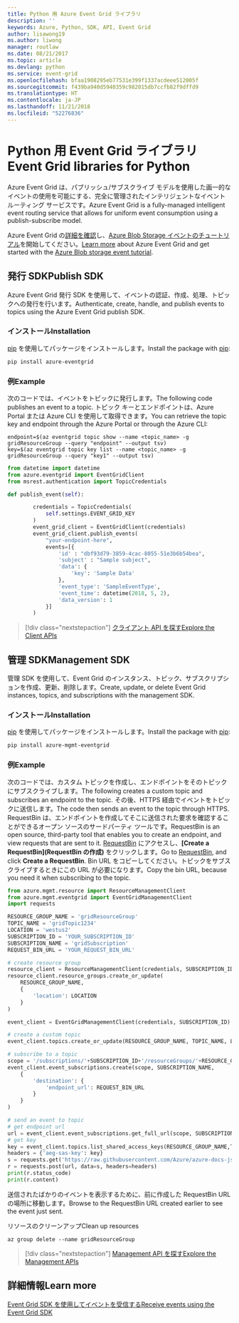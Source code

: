 ```yaml
---
title: Python 用 Azure Event Grid ライブラリ
description: ''
keywords: Azure, Python, SDK, API, Event Grid
author: lisawong19
ms.author: liwong
manager: routlaw
ms.date: 08/21/2017
ms.topic: article
ms.devlang: python
ms.service: event-grid
ms.openlocfilehash: bfaa1908295eb77531e399f1337acdeee512005f
ms.sourcegitcommit: f439ba940d5940359c982015db7ccfb82f9dffd9
ms.translationtype: HT
ms.contentlocale: ja-JP
ms.lasthandoff: 11/21/2018
ms.locfileid: "52276836"
---
```

# <a name="event-grid-libraries-for-python"></a><span data-ttu-id="62c5a-103">Python 用 Event Grid ライブラリ</span><span class="sxs-lookup"><span data-stu-id="62c5a-103">Event Grid libraries for Python</span></span>


<span data-ttu-id="62c5a-104">Azure Event Grid は、パブリッシュ/サブスクライブ モデルを使用した画一的なイベントの使用を可能にする、完全に管理されたインテリジェントなイベント ルーティング サービスです。</span><span class="sxs-lookup"><span data-stu-id="62c5a-104">Azure Event Grid is a fully-managed intelligent event routing service that allows for uniform event consumption using a publish-subscribe model.</span></span>

<span data-ttu-id="62c5a-105">Azure Event Grid の[詳細を確認](/azure/event-grid/overview)し、[Azure Blob Storage イベントのチュートリアル](/azure/storage/blobs/storage-blob-event-quickstart)を開始してください。</span><span class="sxs-lookup"><span data-stu-id="62c5a-105">[Learn more](/azure/event-grid/overview) about Azure Event Grid and get started with the [Azure Blob storage event tutorial](/azure/storage/blobs/storage-blob-event-quickstart).</span></span> 

## <a name="publish-sdk"></a><span data-ttu-id="62c5a-106">発行 SDK</span><span class="sxs-lookup"><span data-stu-id="62c5a-106">Publish SDK</span></span>

<span data-ttu-id="62c5a-107">Azure Event Grid 発行 SDK を使用して、イベントの認証、作成、処理、トピックへの発行を行います。</span><span class="sxs-lookup"><span data-stu-id="62c5a-107">Authenticate, create, handle, and publish events to topics using the Azure Event Grid publish SDK.</span></span>

### <a name="installation"></a><span data-ttu-id="62c5a-108">インストール</span><span class="sxs-lookup"><span data-stu-id="62c5a-108">Installation</span></span> 

<span data-ttu-id="62c5a-109">[pip](https://pip.pypa.io/en/stable/quickstart/) を使用してパッケージをインストールします。</span><span class="sxs-lookup"><span data-stu-id="62c5a-109">Install the package with [pip](https://pip.pypa.io/en/stable/quickstart/):</span></span>

```bash
pip install azure-eventgrid
```

### <a name="example"></a><span data-ttu-id="62c5a-110">例</span><span class="sxs-lookup"><span data-stu-id="62c5a-110">Example</span></span> 

<span data-ttu-id="62c5a-111">次のコードでは、イベントをトピックに発行します。</span><span class="sxs-lookup"><span data-stu-id="62c5a-111">The following code publishes an event to a topic.</span></span> <span data-ttu-id="62c5a-112">トピック キーとエンドポイントは、Azure Portal または Azure CLI を使用して取得できます。</span><span class="sxs-lookup"><span data-stu-id="62c5a-112">You can retrieve the topic key and endpoint through the Azure Portal or through the Azure CLI:</span></span>

```azurecli-interactive
endpoint=$(az eventgrid topic show --name <topic_name> -g gridResourceGroup --query "endpoint" --output tsv)
key=$(az eventgrid topic key list --name <topic_name> -g gridResourceGroup --query "key1" --output tsv)
```

```python
from datetime import datetime
from azure.eventgrid import EventGridClient
from msrest.authentication import TopicCredentials

def publish_event(self):

        credentials = TopicCredentials(
            self.settings.EVENT_GRID_KEY
        )
        event_grid_client = EventGridClient(credentials)
        event_grid_client.publish_events(
            "your-endpoint-here",
            events=[{
                'id' : "dbf93d79-3859-4cac-8055-51e3b6b54bea",
                'subject' : "Sample subject",
                'data': {
                    'key': 'Sample Data'
                },
                'event_type': 'SampleEventType',
                'event_time': datetime(2018, 5, 2),
                'data_version': 1
            }]
        )
```

> [!div class="nextstepaction"]
> [<span data-ttu-id="62c5a-113">クライアント API を探す</span><span class="sxs-lookup"><span data-stu-id="62c5a-113">Explore the Client APIs</span></span>](/python/api/overview/azure/eventgrid/client)

## <a name="management-sdk"></a><span data-ttu-id="62c5a-114">管理 SDK</span><span class="sxs-lookup"><span data-stu-id="62c5a-114">Management SDK</span></span>

<span data-ttu-id="62c5a-115">管理 SDK を使用して、Event Grid のインスタンス、トピック、サブスクリプションを作成、更新、削除します。</span><span class="sxs-lookup"><span data-stu-id="62c5a-115">Create, update, or delete Event Grid instances, topics, and subscriptions with the management SDK.</span></span>

### <a name="installation"></a><span data-ttu-id="62c5a-116">インストール</span><span class="sxs-lookup"><span data-stu-id="62c5a-116">Installation</span></span> 

<span data-ttu-id="62c5a-117">[pip](https://pip.pypa.io/en/stable/quickstart/) を使用してパッケージをインストールします。</span><span class="sxs-lookup"><span data-stu-id="62c5a-117">Install the package with [pip](https://pip.pypa.io/en/stable/quickstart/):</span></span>

```bash
pip install azure-mgmt-eventgrid
```

### <a name="example"></a><span data-ttu-id="62c5a-118">例</span><span class="sxs-lookup"><span data-stu-id="62c5a-118">Example</span></span>

<span data-ttu-id="62c5a-119">次のコードでは、カスタム トピックを作成し、エンドポイントをそのトピックにサブスクライブします。</span><span class="sxs-lookup"><span data-stu-id="62c5a-119">The following creates a custom topic and subscribes an endpoint to the topic.</span></span> <span data-ttu-id="62c5a-120">その後、HTTPS 経由でイベントをトピックに送信します。</span><span class="sxs-lookup"><span data-stu-id="62c5a-120">The code then sends an event to the topic through HTTPS.</span></span>
<span data-ttu-id="62c5a-121">RequestBin は、エンドポイントを作成してそこに送信された要求を確認することができるオープン ソースのサードパーティ ツールです。</span><span class="sxs-lookup"><span data-stu-id="62c5a-121">RequestBin is an open source, third-party tool that enables you to create an endpoint, and view requests that are sent to it.</span></span> <span data-ttu-id="62c5a-122">[RequestBin](https://requestb.in/) にアクセスし、**[Create a RequestBin]\(RequestBin の作成\)** をクリックします。</span><span class="sxs-lookup"><span data-stu-id="62c5a-122">Go to [RequestBin](https://requestb.in/), and click **Create a RequestBin**.</span></span> <span data-ttu-id="62c5a-123">Bin URL をコピーしてください。トピックをサブスクライブするときにこの URL が必要になります。</span><span class="sxs-lookup"><span data-stu-id="62c5a-123">Copy the bin URL, because you need it when subscribing to the topic.</span></span>

```python
from azure.mgmt.resource import ResourceManagementClient
from azure.mgmt.eventgrid import EventGridManagementClient
import requests

RESOURCE_GROUP_NAME = 'gridResourceGroup'
TOPIC_NAME = 'gridTopic1234'
LOCATION = 'westus2'
SUBSCRIPTION_ID = 'YOUR_SUBSCRIPTION_ID'
SUBSCRIPTION_NAME = 'gridSubscription'
REQUEST_BIN_URL = 'YOUR_REQUEST_BIN_URL'

# create resource group
resource_client = ResourceManagementClient(credentials, SUBSCRIPTION_ID)
resource_client.resource_groups.create_or_update(
    RESOURCE_GROUP_NAME,
    {
        'location': LOCATION
    }
)

event_client = EventGridManagementClient(credentials, SUBSCRIPTION_ID)

# create a custom topic
event_client.topics.create_or_update(RESOURCE_GROUP_NAME, TOPIC_NAME, LOCATION)

# subscribe to a topic
scope = '/subscriptions/'+SUBSCRIPTION_ID+'/resourceGroups/'+RESOURCE_GROUP_NAME+'/providers/Microsoft.EventGrid/topics/'+TOPIC_NAME
event_client.event_subscriptions.create(scope, SUBSCRIPTION_NAME,
    {
        'destination': {
            'endpoint_url': REQUEST_BIN_URL
        }
    }
)

# send an event to topic
# get endpoint url
url = event_client.event_subscriptions.get_full_url(scope, SUBSCRIPTION_NAME).endpoint_url
# get key
key = event_client.topics.list_shared_access_keys(RESOURCE_GROUP_NAME,TOPIC_NAME).key1
headers = {'aeg-sas-key': key}
s = requests.get('https://raw.githubusercontent.com/Azure/azure-docs-json-samples/master/event-grid/customevent.json')
r = requests.post(url, data=s, headers=headers)
print(r.status_code)
print(r.content)
```
<span data-ttu-id="62c5a-124">送信されたばかりのイベントを表示するために、前に作成した RequestBin URL の場所に移動します。</span><span class="sxs-lookup"><span data-stu-id="62c5a-124">Browse to the RequestBin URL created earlier to see the event just sent.</span></span>

<span data-ttu-id="62c5a-125">リソースのクリーンアップ</span><span class="sxs-lookup"><span data-stu-id="62c5a-125">Clean up resources</span></span>
```azurecli-interactive
az group delete --name gridResourceGroup
```

> [!div class="nextstepaction"]
> [<span data-ttu-id="62c5a-126">Management API を探す</span><span class="sxs-lookup"><span data-stu-id="62c5a-126">Explore the Management APIs</span></span>](/python/api/overview/azure/eventgrid/management)

## <a name="learn-more"></a><span data-ttu-id="62c5a-127">詳細情報</span><span class="sxs-lookup"><span data-stu-id="62c5a-127">Learn more</span></span>

[<span data-ttu-id="62c5a-128">Event Grid SDK を使用してイベントを受信する</span><span class="sxs-lookup"><span data-stu-id="62c5a-128">Receive events using the Event Grid SDK</span></span>](/azure/event-grid/receive-events)
